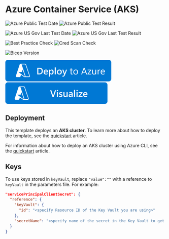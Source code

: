 # Azure Container Service (AKS)

![Azure Public Test Date](https://azurequickstartsservice.blob.core.windows.net/badges/quickstarts/microsoft.kubernetes/aks/PublicLastTestDate.svg)
![Azure Public Test Result](https://azurequickstartsservice.blob.core.windows.net/badges/quickstarts/microsoft.kubernetes/aks/PublicDeployment.svg)

![Azure US Gov Last Test Date](https://azurequickstartsservice.blob.core.windows.net/badges/quickstarts/microsoft.kubernetes/aks/FairfaxLastTestDate.svg)
![Azure US Gov Last Test Result](https://azurequickstartsservice.blob.core.windows.net/badges/quickstarts/microsoft.kubernetes/aks/FairfaxDeployment.svg)

![Best Practice Check](https://azurequickstartsservice.blob.core.windows.net/badges/quickstarts/microsoft.kubernetes/aks/BestPracticeResult.svg)
![Cred Scan Check](https://azurequickstartsservice.blob.core.windows.net/badges/quickstarts/microsoft.kubernetes/aks/CredScanResult.svg)

![Bicep Version](https://azurequickstartsservice.blob.core.windows.net/badges/quickstarts/microsoft.kubernetes/aks/BicepVersion.svg)

[![Deploy To Azure](https://raw.githubusercontent.com/Azure/azure-quickstart-templates/master/1-CONTRIBUTION-GUIDE/images/deploytoazure.svg?sanitize=true)](https://portal.azure.com/#create/Microsoft.Template/uri/https%3A%2F%2Fraw.githubusercontent.com%2FPrezSeah%2Fgalleryres%2Fmain%2Fresource-template-automation%2Fmicrosoft.kubernetes%2Faks%2Fazuredeploy.json)
[![Visualize](https://raw.githubusercontent.com/Azure/azure-quickstart-templates/master/1-CONTRIBUTION-GUIDE/images/visualizebutton.svg?sanitize=true)](http://armviz.io/#/?load=https%3A%2F%2Fraw.githubusercontent.com%2FPrezSeah%2Fgalleryres%2Fmain%2Fresource-template-automation%2Fmicrosoft.kubernetes%2Faks%2Fazuredeploy.json)

## Deployment

This template deploys an **AKS cluster**. To learn more about how to deploy the template, see the [quickstart](https://docs.microsoft.com/azure/aks/kubernetes-walkthrough-rm-template) article.

For information about how to deploy an AKS cluster using Azure CLI, see the [quickstart](https://docs.microsoft.com/azure/aks/kubernetes-walkthrough) article.

## Keys

To use keys stored in `keyVault`, replace `"value":""` with a reference to `keyVault` in the parameters file. For example:

```json
"servicePrincipalClientSecret": {
  "reference": {
    "keyVault": {
      "id": "<specify Resource ID of the Key Vault you are using>"
    },
    "secretName": "<specify name of the secret in the Key Vault to get the service principal password from>"
  }
}
```
